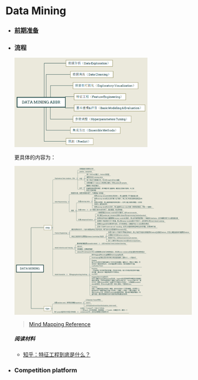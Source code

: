 # Data Mining

- ### [前期准备](https://github.com/luanxxys/computer-science/blob/master/Ddata%20Mining/preparation.md)

- ### 流程

    <img src="./images/dataminingabbr.png" width="75%" height="75%" alt="dataminingabbr" />

    更具体的内容为：

    ![datamining](./images/datamining.png)
    > [Mind Mapping Reference](http://www.jianshu.com/p/32def2294ae6)

    ##### 阅读材料

    + [知乎：特征工程到底是什么？](https://www.zhihu.com/question/29316149)

- ### Competition platform




